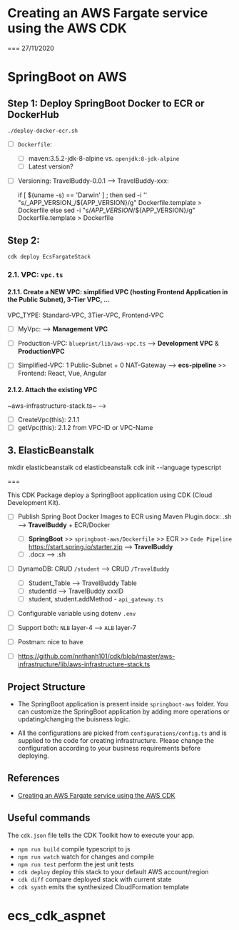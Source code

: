 # Creating an AWS Fargate service using the AWS CDK

=== 27/11/2020


# SpringBoot on AWS 

## Step 1: Deploy SpringBoot Docker to ECR or DockerHub

`./deploy-docker-ecr.sh`

* [ ] `Dockerfile`: 
    * [ ] maven:3.5.2-jdk-8-alpine vs. `openjdk:8-jdk-alpine`
    * [ ] Latest version?

* [ ] Versioning: TravelBuddy-0.0.1 --> TravelBuddy-xxx: 
    
    if [ $(uname -s) == 'Darwin' ] ; then
        sed -i '' "s/_APP_VERSION_/${APP_VERSION}/g" Dockerfile.template > Dockerfile
    else
        sed -i "s/_APP_VERSION_/${APP_VERSION}/g"    Dockerfile.template >  Dockerfile

## Step 2:  

`cdk deploy EcsFargateStack`

### 2.1. VPC: `vpc.ts`

#### 2.1.1. Create a NEW VPC: simplified VPC (hosting Frontend Application in the Public Subnet), 3-Tier VPC, ...

VPC_TYPE: Standard-VPC, 3Tier-VPC, Frontend-VPC

* [ ] MyVpc: --> **Management VPC**
* [ ] Production-VPC: `blueprint/lib/aws-vpc.ts` --> **Development VPC** & **ProductionVPC**
* [ ] Simplified-VPC: 1 Public-Subnet + 0 NAT-Gateway --> **ecs-pipeline** >> Frontend: React, Vue, Angular


#### 2.1.2. Attach the existing VPC

~aws-infrastructure-stack.ts~ --> 

* [ ] CreateVpc(this): 2.1.1
* [ ] getVpc(this): 2.1.2 from VPC-ID or VPC-Name

## 3. ElasticBeanstalk

mkdir elasticbeanstalk
cd elasticbeanstalk
cdk init --language typescript

===

This CDK Package deploy a SpringBoot application using CDK (Cloud Development Kit).

* [ ] Publish Spring Boot Docker Images to ECR using Maven Plugin.docx: .sh --> **TravelBuddy** + ECR/Docker 
    * [ ] **SpringBoot** >> `springboot-aws/Dockerfile` >> ECR >> `Code Pipeline` https://start.spring.io/starter.zip --> **TravelBuddy**
    * [ ] .docx --> .sh

* [ ] DynamoDB: CRUD `/student` --> CRUD `/TravelBuddy` 
    * [ ] Student_Table --> TravelBuddy Table
    * [ ] studentId     --> TravelBuddy xxxID
    * [ ] student, student.addMethod - `api_gateway.ts`

* [ ] Configurable variable using dotenv `.env`

* [ ] Support both: `NLB` layer-4  --> `ALB` layer-7 

* [ ] Postman: nice to have 

* [ ] https://github.com/nnthanh101/cdk/blob/master/aws-infrastructure/lib/aws-infrastructure-stack.ts
 
## Project Structure

* The SpringBoot application is present inside `springboot-aws` folder. You can customize the SpringBoot application by adding more operations or updating/changing the buisness logic.

* All the configurations are picked from `configurations/config.ts` and is supplied to the code for creating infrastructure. Please change the configuration according to your business requirements before deploying.  

## References

* [Creating an AWS Fargate service using the AWS CDK](https://docs.aws.amazon.com/cdk/latest/guide/ecs_example.html)

## Useful commands

The `cdk.json` file tells the CDK Toolkit how to execute your app.

 * `npm run build`   compile typescript to js
 * `npm run watch`   watch for changes and compile
 * `npm run test`    perform the jest unit tests
 * `cdk deploy`      deploy this stack to your default AWS account/region
 * `cdk diff`        compare deployed stack with current state
 * `cdk synth`       emits the synthesized CloudFormation template
# ecs_cdk_aspnet
